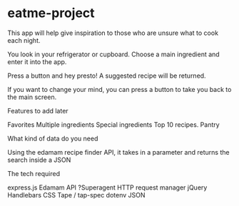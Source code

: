 # eatme-project

This app will help give inspiration to those who are unsure what to cook each night.

You look in your refrigerator or cupboard. Choose a main ingredient and enter it into the app.

Press a button and hey presto! A suggested recipe will be returned.

If you want to change your mind, you can press a button to take you back to the main screen.

Features to add later

Favorites
Multiple ingredients
Special ingredients
Top 10 recipes.
Pantry

What kind of data do you need

Using the edamam recipe finder API, it takes in a parameter and returns the search inside a JSON

The tech required

express.js
Edamam API
?Superagent HTTP request manager
jQuery
Handlebars
CSS
Tape / tap-spec
dotenv
JSON
